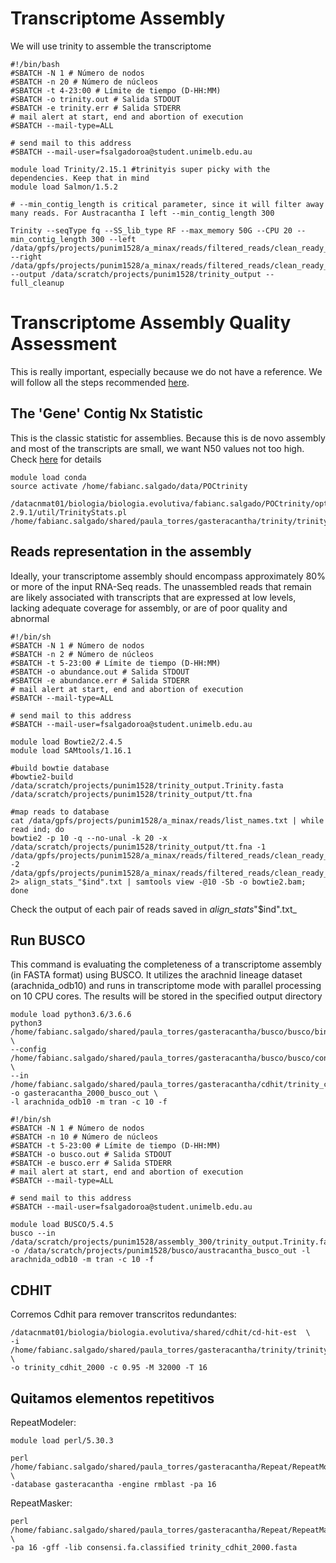 
# Transcriptome Assembly

We will use trinity to assemble the transcriptome

```
#!/bin/bash
#SBATCH -N 1 # Número de nodos
#SBATCH -n 20 # Número de núcleos
#SBATCH -t 4-23:00 # Límite de tiempo (D-HH:MM)
#SBATCH -o trinity.out # Salida STDOUT
#SBATCH -e trinity.err # Salida STDERR
# mail alert at start, end and abortion of execution
#SBATCH --mail-type=ALL

# send mail to this address
#SBATCH --mail-user=fsalgadoroa@student.unimelb.edu.au

module load Trinity/2.15.1 #trinityis super picky with the dependencies. Keep that in mind
module load Salmon/1.5.2

# --min_contig_length is critical parameter, since it will filter away many reads. For Austracantha I left --min_contig_length 300

Trinity --seqType fq --SS_lib_type RF --max_memory 50G --CPU 20 --min_contig_length 300 --left /data/gpfs/projects/punim1528/a_minax/reads/filtered_reads/clean_ready_to_assemble/*.1.gz  --right /data/gpfs/projects/punim1528/a_minax/reads/filtered_reads/clean_ready_to_assemble/*.2.gz --output /data/scratch/projects/punim1528/trinity_output --full_cleanup
```

# Transcriptome Assembly Quality Assessment

This is really important, especially because we do not have a reference. We will follow all the steps recommended [here](https://github.com/trinityrnaseq/trinityrnaseq/wiki/Transcriptome-Assembly-Quality-Assessment). 

## The 'Gene' Contig Nx Statistic

This is the classic statistic for assemblies. Because this is de novo assembly and most of the transcripts are small, we want N50 values not too high. Check [here](https://github.com/trinityrnaseq/trinityrnaseq/wiki/Transcriptome-Contig-Nx-and-ExN50-stats) for details

```
module load conda
source activate /home/fabianc.salgado/data/POCtrinity

/datacnmat01/biologia/biologia.evolutiva/fabianc.salgado/POCtrinity/opt/trinity-2.9.1/util/TrinityStats.pl /home/fabianc.salgado/shared/paula_torres/gasteracantha/trinity/trinity_without_2000/Trinity_2000.fasta
```

## Reads representation in the assembly

Ideally, your transcriptome assembly should encompass approximately 80% or more of the input RNA-Seq reads. The unassembled reads that remain are likely associated with transcripts that are expressed at low levels, lacking adequate coverage for assembly, or are of poor quality and abnormal

```
#!/bin/sh
#SBATCH -N 1 # Número de nodos
#SBATCH -n 2 # Número de núcleos
#SBATCH -t 5-23:00 # Límite de tiempo (D-HH:MM)
#SBATCH -o abundance.out # Salida STDOUT
#SBATCH -e abundance.err # Salida STDERR
# mail alert at start, end and abortion of execution
#SBATCH --mail-type=ALL

# send mail to this address
#SBATCH --mail-user=fsalgadoroa@student.unimelb.edu.au

module load Bowtie2/2.4.5
module load SAMtools/1.16.1

#build bowtie database
#bowtie2-build /data/scratch/projects/punim1528/trinity_output.Trinity.fasta /data/scratch/projects/punim1528/trinity_output/tt.fna

#map reads to database
cat /data/gpfs/projects/punim1528/a_minax/reads/list_names.txt | while read ind; do
bowtie2 -p 10 -q --no-unal -k 20 -x /data/scratch/projects/punim1528/trinity_output/tt.fna -1 /data/gpfs/projects/punim1528/a_minax/reads/filtered_reads/clean_ready_to_assemble/"$ind".fq.1.gz -2 /data/gpfs/projects/punim1528/a_minax/reads/filtered_reads/clean_ready_to_assemble/"$ind".fq.2.gz 2> align_stats_"$ind".txt | samtools view -@10 -Sb -o bowtie2.bam; done
```

Check the output of each pair of reads saved in _align_stats_"$ind".txt_


## Run BUSCO

This command is evaluating the completeness of a transcriptome assembly (in FASTA format) using BUSCO. It utilizes the arachnid lineage dataset (arachnida_odb10) and runs in transcriptome mode with parallel processing on 10 CPU cores. The results will be stored in the specified output directory
```
module load python3.6/3.6.6
python3 /home/fabianc.salgado/shared/paula_torres/gasteracantha/busco/busco/bin/busco \
--config /home/fabianc.salgado/shared/paula_torres/gasteracantha/busco/busco/config/config.ini \
--in /home/fabianc.salgado/shared/paula_torres/gasteracantha/cdhit/trinity_cdhit_2000.fasta -o gasteracantha_2000_busco_out \
-l arachnida_odb10 -m tran -c 10 -f

#!/bin/sh
#SBATCH -N 1 # Número de nodos
#SBATCH -n 10 # Número de núcleos
#SBATCH -t 5-23:00 # Límite de tiempo (D-HH:MM)       
#SBATCH -o busco.out # Salida STDOUT
#SBATCH -e busco.err # Salida STDERR
# mail alert at start, end and abortion of execution  
#SBATCH --mail-type=ALL

# send mail to this address
#SBATCH --mail-user=fsalgadoroa@student.unimelb.edu.au

module load BUSCO/5.4.5
busco --in /data/scratch/projects/punim1528/assembly_300/trinity_output.Trinity.fasta -o /data/scratch/projects/punim1528/busco/austracantha_busco_out -l arachnida_odb10 -m tran -c 10 -f

```

## CDHIT

Corremos Cdhit para remover transcritos redundantes:

```
/datacnmat01/biologia/biologia.evolutiva/shared/cdhit/cd-hit-est  \
-i /home/fabianc.salgado/shared/paula_torres/gasteracantha/trinity/trinity_without_2000/Trinity_2000.fasta \
-o trinity_cdhit_2000 -c 0.95 -M 32000 -T 16
```

## Quitamos elementos repetitivos

RepeatModeler:

```
module load perl/5.30.3 

perl /home/fabianc.salgado/shared/paula_torres/gasteracantha/Repeat/RepeatModeler/RepeatModeler/RepeatModeler \
-database gasteracantha -engine rmblast -pa 16
```
RepeatMasker:

```
perl /home/fabianc.salgado/shared/paula_torres/gasteracantha/Repeat/RepeatMasker/RepeatMasker \
-pa 16 -gff -lib consensi.fa.classified trinity_cdhit_2000.fasta
```
